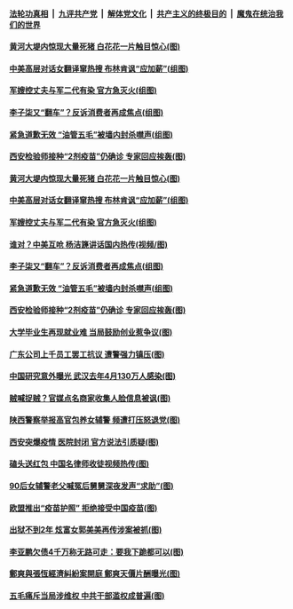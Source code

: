 ####  [法轮功真相](../../../../basic/blob/master/README.md?t=03220631) &nbsp;|&nbsp; [九评共产党](../../../../9ping.md/blob/master/README.md?t=03220631) &nbsp;|&nbsp; [解体党文化](../../../../jtdwh.md/blob/master/README.md?t=03220631)  &nbsp;|&nbsp; [共产主义的终极目的](../../../../gczydzjmd.md/blob/master/README.md?t=03220631) &nbsp;|&nbsp; [魔鬼在统治我们的世界](../../../../mgztzwmdsj.md/blob/master/README.md?t=03220631) 

#### [黄河大堤内惊现大量死猪 白花花一片触目惊心(图)](../pages/p1/966289.md?t=03220631) 

#### [中美高层对话女翻译窜热搜 布林肯讽“应加薪”(组图)](../pages/p1/966267.md?t=03220631) 

#### [军嫂控丈夫与军二代有染 官方急灭火(组图)](../pages/p1/966186.md?t=03220631) 

#### [李子柒又“翻车”？反诉消费者再成焦点(组图)](../pages/p1/966192.md?t=03220631) 

#### [紧急道歉无效 “油管五毛”被墙内封杀噤声(组图)](../pages/p1/966193.md?t=03220631) 

#### [西安检验师接种“2剂疫苗”仍确诊 专家回应挨轰(图)](../pages/p1/966145.md?t=03220631) 

#### [黄河大堤内惊现大量死猪 白花花一片触目惊心(图)](../pages/p1/966289.md?t=03220631) 

#### [中美高层对话女翻译窜热搜 布林肯讽“应加薪”(组图)](../pages/p1/966267.md?t=03220631) 

#### [军嫂控丈夫与军二代有染 官方急灭火(组图)](../pages/p1/966186.md?t=03220631) 

#### [谁对？中美互呛 杨洁篪讲话国内热传(视频/图)](../pages/p1/966223.md?t=03220631) 

#### [李子柒又“翻车”？反诉消费者再成焦点(组图)](../pages/p1/966192.md?t=03220631) 

#### [紧急道歉无效 “油管五毛”被墙内封杀噤声(组图)](../pages/p1/966193.md?t=03220631) 

#### [西安检验师接种“2剂疫苗”仍确诊 专家回应挨轰(图)](../pages/p1/966145.md?t=03220631) 

#### [大学毕业生再现就业难 当局鼓励创业惹争议(图)](../pages/p1/966116.md?t=03220631) 

#### [广东公司上千员工罢工抗议 遭警强力镇压(图)](../pages/p1/966138.md?t=03220631) 

#### [中国研究意外曝光 武汉去年4月130万人感染(图)](../pages/p1/966113.md?t=03220631) 

#### [贼喊捉贼？官媒点名商家收集人脸信息被讽(图)](../pages/p1/966066.md?t=03220631) 

#### [陕西警察举报高官包养女辅警 频遭打压怒退党(图)](../pages/p1/966046.md?t=03220631) 

#### [西安突爆疫情 医院封闭 官方说法引质疑(图)](../pages/p1/966033.md?t=03220631) 

#### [磕头送红包 中国名律师收徒视频热传(图)](../pages/p1/966014.md?t=03220631) 

#### [90后女辅警老父喊冤后舅舅深夜发声“求助”(图)](../pages/p1/965975.md?t=03220631) 

#### [欧盟推出“疫苗护照” 拒绝接受中国疫苗(图)](../pages/p1/966026.md?t=03220631) 

#### [出狱不到2年 炫富女郭美美再传涉案被抓(图)](../pages/p1/965968.md?t=03220631) 

#### [李亚鹏欠债4千万称无路可走：要我下跪都可以(图)](../pages/p1/965958.md?t=03220631) 

#### [鄭爽與張恆經濟糾紛案開庭 鄭爽天價片酬曝光(图)](../pages/p1/965980.md?t=03220631) 

#### [五毛痛斥当局涉维权 中共干部滥权成普遍(图)](../pages/p1/965932.md?t=03220631) 

